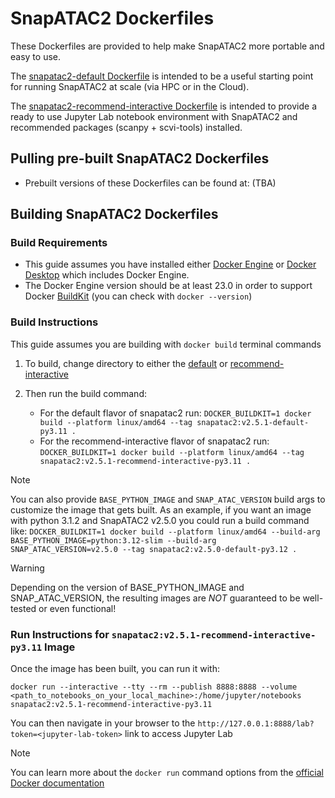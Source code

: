 SnapATAC2 Dockerfiles
=====================

These Dockerfiles are provided to help make SnapATAC2 more portable and easy to use. 

The [snapatac2-default Dockerfile](./default/Dockerfile) is intended to be a useful
starting point for running SnapATAC2 at scale (via HPC or in the Cloud).

The [snapatac2-recommend-interactive Dockerfile](./recommend-interactive/Dockerfile)
is intended to provide a ready to use Jupyter Lab notebook environment with SnapATAC2 and
recommended packages (scanpy + scvi-tools) installed.

## Pulling pre-built SnapATAC2 Dockerfiles

- Prebuilt versions of these Dockerfiles can be found at: (TBA)

## Building SnapATAC2 Dockerfiles

### Build Requirements

- This guide assumes you have installed either [Docker Engine](https://docs.docker.com/engine/install/)
  or [Docker Desktop](https://docs.docker.com/get-docker/) which includes Docker Engine.
- The Docker Engine version should be at least 23.0 in order to support Docker [BuildKit](https://docs.docker.com/build/buildkit/) (you can check with `docker --version`)

### Build Instructions

This guide assumes you are building with `docker build` terminal commands

1. To build, change directory to either the [default](./default/) or [recommend-interactive](./snapatac2-recommend-interactive/)

2. Then run the build command:
    - For the default flavor of snapatac2 run:
        `DOCKER_BUILDKIT=1 docker build --platform linux/amd64 --tag snapatac2:v2.5.1-default-py3.11 .`
    - For the recommend-interactive flavor of snapatac2 run:
        `DOCKER_BUILDKIT=1 docker build --platform linux/amd64 --tag snapatac2:v2.5.1-recommend-interactive-py3.11 .`

> [!NOTE]
> You can also provide `BASE_PYTHON_IMAGE` and `SNAP_ATAC_VERSION` build args to customize the image that gets built.
> As an example, if you want an image with python 3.1.2 and SnapATAC2 v2.5.0 you could run a build command like:
> `DOCKER_BUILDKIT=1 docker build --platform linux/amd64 --build-arg BASE_PYTHON_IMAGE=python:3.12-slim --build-arg SNAP_ATAC_VERSION=v2.5.0 --tag snapatac2:v2.5.0-default-py3.12 .`

> [!WARNING]
> Depending on the version of BASE_PYTHON_IMAGE and SNAP_ATAC_VERSION, the
> resulting images are *NOT* guaranteed to be well-tested or even functional!

### Run Instructions for `snapatac2:v2.5.1-recommend-interactive-py3.11` Image

Once the image has been built, you can run it with:

`docker run --interactive --tty --rm --publish 8888:8888 --volume <path_to_notebooks_on_your_local_machine>:/home/jupyter/notebooks snapatac2:v2.5.1-recommend-interactive-py3.11`

You can then navigate in your browser to the `http://127.0.0.1:8888/lab?token=<jupyter-lab-token>` link to access Jupyter Lab

> [!NOTE]
> You can learn more about the `docker run` command options from the [official Docker documentation](https://docs.docker.com/engine/reference/commandline/run/#usage)
